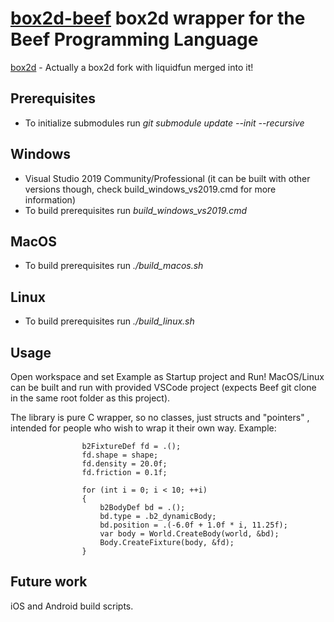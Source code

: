 # [box2d-beef](https://github.com/jazzbre/box2d-beef) box2d wrapper for the Beef Programming Language

[box2d](https://github.com/jazzbre/box2d) - Actually a box2d fork with liquidfun merged into it!

## Prerequisites
- To initialize submodules run *git submodule update --init --recursive*

## Windows
- Visual Studio 2019 Community/Professional (it can be built with other versions though, check build_windows_vs2019.cmd for more information)
- To build prerequisites run *build_windows_vs2019.cmd*

## MacOS
- To build prerequisites run *./build_macos.sh*

## Linux
- To build prerequisites run *./build_linux.sh*


## Usage
Open workspace and set Example as Startup project and Run!
MacOS/Linux can be built and run with provided VSCode project (expects Beef git clone in the same root folder as this project).

The library is pure C wrapper, so no classes, just structs and "pointers" , intended for people who wish to wrap it their own way.
Example:
```
				b2FixtureDef fd = .();
				fd.shape = shape;
				fd.density = 20.0f;
				fd.friction = 0.1f;

				for (int i = 0; i < 10; ++i)
				{
					b2BodyDef bd = .();
					bd.type = .b2_dynamicBody;
					bd.position = .(-6.0f + 1.0f * i, 11.25f);
					var body = World.CreateBody(world, &bd);
					Body.CreateFixture(body, &fd);
				}
```

## Future work
iOS and Android build scripts.
